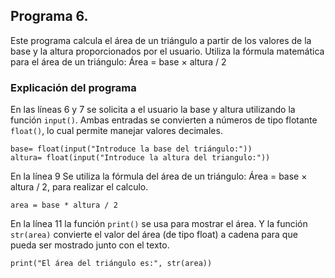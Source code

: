 ## Programa 6. 
Este programa calcula el área de un triángulo a partir de los valores de la base y la altura proporcionados por el usuario. 
Utiliza la fórmula matemática para el área de un triángulo: Área = base × altura / 2

### Explicación del programa 
En las líneas 6 y 7 se solicita a el usuario la base y altura utilizando la función `input()`.
Ambas entradas se convierten a números de tipo flotante `float()`, lo cual permite manejar valores decimales.
```
base= float(input("Introduce la base del triángulo:"))
altura= float(input("Introduce la altura del triangulo:"))
```

En la línea 9 Se utiliza la fórmula del área de un triángulo:  Área = base × altura / 2, para realizar el calculo.                                                     
```
area = base * altura / 2
```

En la línea 11 la función `print()` se usa para mostrar el área.
Y la función `str(area)` convierte el valor del área (de tipo float) a cadena para que pueda ser mostrado junto con el texto.
```
print("El área del triángulo es:", str(area))
```
